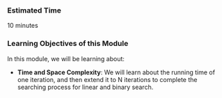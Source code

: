 ### Estimated Time

10 minutes

### Learning Objectives of this Module
 In this module, we will be learning about:

  -  **Time and Space Complexity**: We will learn about the running time of one iteration, and then extend it to N iterations to complete the searching process for linear and binary search.

